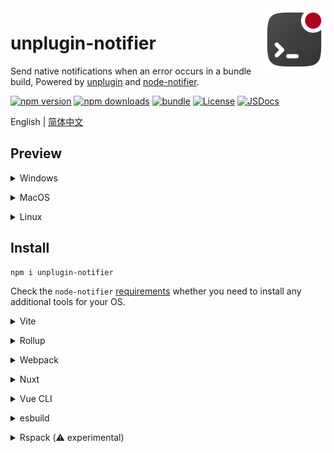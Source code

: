 <img src="rawAssets/logo.svg" alt="logo" width="100" height="100" align="right" />

# unplugin-notifier

Send native notifications when an error occurs in a bundle build, Powered by [unplugin](https://github.com/KeJunMao/unplugin-compression) and [node-notifier](https://github.com/mikaelbr/node-notifier/).

[![npm version][npm-version-src]][npm-version-href]
[![npm downloads][npm-downloads-src]][npm-downloads-href]
[![bundle][bundle-src]][bundle-href]
[![License][license-src]][license-href]
[![JSDocs][jsdocs-src]][jsdocs-href]

English | [简体中文](./README.zh-cn.md)

## Preview

<details>
<summary>Windows</summary><br>

![Windows Preview](screenshot/windows.png)

<br></details>

<details>
<summary>MacOS</summary><br>

![MacOS Preview](screenshot/macos.png)

<br></details>

<details>
<summary>Linux</summary><br>

![Linux Preview](screenshot/linux.png)

<br></details>

## Install

```bash
npm i unplugin-notifier
```

Check the `node-notifier` [requirements](https://github.com/mikaelbr/node-notifier#requirements) whether you need to install any additional tools for your OS.

<details>
<summary>Vite</summary><br>

```ts
// vite.config.ts
import Notifier from 'unplugin-notifier/vite'

export default defineConfig({
  plugins: [
    Notifier({ /* options */ }),
  ],
})
```

Example: [`playground/`](./playground/)

<br></details>

<details>
<summary>Rollup</summary><br>

```ts
// rollup.config.js
import Notifier from 'unplugin-notifier/rollup'

export default {
  plugins: [
    Notifier({ /* options */ }),
  ],
}
```

<br></details>


<details>
<summary>Webpack</summary><br>

```ts
// webpack.config.js
module.exports = {
  /* ... */
  plugins: [
    require('unplugin-notifier/webpack')({ /* options */ })
  ]
}
```

<br></details>

<details>
<summary>Nuxt</summary><br>

```ts
// nuxt.config.js
export default defineNuxtConfig({
  modules: [
    ['unplugin-notifier/nuxt', { /* options */ }],
  ],
})
```

> This module works for both Nuxt 2 and [Nuxt Vite](https://github.com/nuxt/vite)

<br></details>

<details>
<summary>Vue CLI</summary><br>

```ts
// vue.config.js
module.exports = {
  configureWebpack: {
    plugins: [
      require('unplugin-notifier/webpack')({ /* options */ }),
    ],
  },
}
```

<br></details>

<details>
<summary>esbuild</summary><br>

```ts
// esbuild.config.js
import { build } from 'esbuild'
import Notifier from 'unplugin-notifier/esbuild'

build({
  plugins: [Notifier()],
})
```

<br></details>

<details>
<summary>Rspack (⚠️ experimental)</summary><br>

```ts
// rspack.config.js
module.exports = {
  plugins: [
    require('unplugin-notifier/rspack')({ /* options */ }),
  ],
}
```
<br></details>

[npm-version-src]: https://img.shields.io/npm/v/unplugin-notifier?style=flat&colorA=18181B&colorB=F0DB4F
[npm-version-href]: https://npmjs.com/package/unplugin-notifier
[npm-downloads-src]: https://img.shields.io/npm/dm/unplugin-notifier?style=flat&colorA=18181B&colorB=F0DB4F
[npm-downloads-href]: https://npmjs.com/package/unplugin-notifier
[bundle-src]: https://img.shields.io/bundlephobia/minzip/unplugin-notifier?style=flat&colorA=18181B&colorB=F0DB4F
[bundle-href]: https://bundlephobia.com/result?p=unplugin-notifier
[license-src]: https://img.shields.io/github/license/kejunmao/unplugin-notifier.svg?style=flat&colorA=18181B&colorB=F0DB4F
[license-href]: https://github.com/kejunmao/unplugin-notifier/blob/main/LICENSE
[jsdocs-src]: https://img.shields.io/badge/jsDocs.io-reference-18181B?style=flat&colorA=18181B&colorB=F0DB4F
[jsdocs-href]: https://www.jsdocs.io/package/unplugin-notifier

